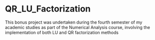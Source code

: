 # QR_LU_Factorization

This bonus project was undertaken during the fourth semester of my academic studies as part of the Numerical Analysis course, involving the implementation of both LU and QR factorization methods
